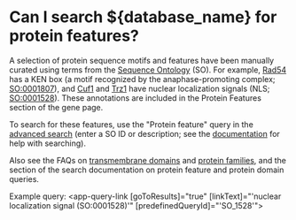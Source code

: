 # Can I search ${database_name} for protein features?
<!-- pombase_categories: Finding data,Using ontologies -->

A selection of protein sequence motifs and features have been manually
curated using terms from the [Sequence Ontology](http://sequenceontology.org/)
(SO). For example, [Rad54](/gene/SPAC15A10.03c) has a KEN box (a motif
recognized by the anaphase-promoting complex; [SO:0001807](/term/SO:0001807)), and
[Cuf1](/gene/SPAC31A2.11c) and [Trz1](/gene/SPAC1D4.10) have nuclear
localization signals (NLS; [SO:0001528](/term/SO:0001528)). These annotations are included
in the Protein Features section of the gene page.

To search for these features, use the "Protein feature" query in the
[advanced search](/query) (enter a SO ID or description; see the
[documentation](/documentation/advanced-search) for help with
searching).

Also see the FAQs on [transmembrane domains](/faq/how-can-i-find-proteins-have-transmembrane-domains) and
[protein families](/faq/how-can-i-find-all-s.-pombe-proteins-particular-protein-family),
and the section of the search documentation on protein feature and protein domain queries.

Example query:  <app-query-link [goToResults]="true" [linkText]="'nuclear localization signal (SO:0001528)'" [predefinedQueryId]="'SO_1528'">
</app-query-link>



